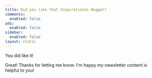 ```yaml
---
title: Did you like that Inspirational Nugget?
comments: 
  enabled: false
ads: 
  enabled: false
sidebar:
  enabled: false
layout: static
---
```


You did like it! 

Great! Thanks for letting me know. I'm happy my newsletter content is helpful to you!